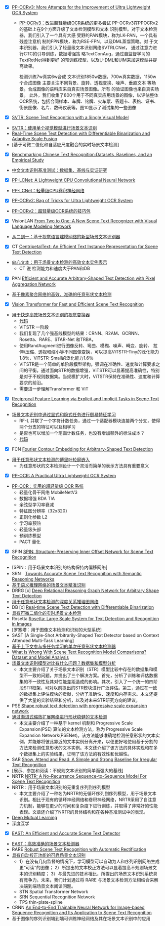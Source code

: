 *[x] [PP-OCRv3: More Attempts for the Improvement of Ultra Lightweight OCR System](https://arxiv.org/abs/2206.03001v2)
  * [PP-OCRv3：改进超轻量级OCR系统的更多尝试](doc/papers/2206.03001.zh.pdf)
    PP-OCRv3在PPOCRv2 的基础上在9个方面升级了文本检测模型和文本 识别模型。对于文本检测器，我们引入了一个具有大感 受野的PAN模块，称为LK-PAN，一个具有残差注意机 制的FPN模块，称为RSE-FPN，以及DML蒸馏策略。对 于文本识别器，我们引入了轻量级文本识别网络SVTRLCNet， 通过注意力进行CTC的引导训练，数据增强策 略TextConAug，通过自监督学习的TextRotNet得到更好 的预训练模型，以及U-DML和UIM来加速模型并提高效果。

    检测训练7w真实6w合成
    文本识别1850w数据，700w真实数据，1150w个合成图像
    主要关注不同背景、旋转、透视变换、噪声、垂直文本 等场景。合成图像的语料库来自真实场景图像。所有 的验证图像也来自真实场景。
    此外，我们收集了800个用于不同真实应用场景的图像，以评估整体OCR系统，包括合同样本、车牌、铭牌、火车票、答题卡、表格、证书、街景图像、名片、数码仪表等。图10显示了测试集的一些图像
*[x] [SVTR: Scene Text Recognition with a Single Visual Model](https://arxiv.org/abs/2205.00159)
* [SVTR：使用单个视觉模型进行场景文本识别](doc/papers/2205.00159.zh.pdf)
* [Real-Time Scene Text Detection with Differentiable Binarization and Adaptive Scale Fusion](https://arxiv.org/abs/2202.10304)
* [基于可微二值化和自适应尺度融合的实时场景文本检测]
* [x] [Benchmarking Chinese Text Recognition:Datasets, Baselines, and an Empirical Study](https://arxiv.org/abs/2112.15093)
* [中文文本识别基准测试：数据集、基线与实证研究](doc/papers/2112.15093.zh.pdf)
* [x] [PP-LCNet: A Lightweight CPU Convolutional Neural Network](https://arxiv.org/abs/2109.15099)
* [PP-LCNet：轻量级CPU卷积神经网络](doc/papers/2109.15099.zh.pdf)
* [x] [PP-OCRv2: Bag of Tricks for Ultra Lightweight OCR System](https://arxiv.org/abs/2109.03144)
* [PP-OCRv2：超轻量级OCR系统的技巧包](doc/papers/2109.03144.zh.pdf)
* [x] VisionLAN [From Two to One: A New Scene Text Recognizer with Visual Language Modeling Network](https://arxiv.org/abs/2108.09661)
* [从二到一：基于视觉语言建模网络的新型场景文本识别器](doc/papers/2108.09661.zh.pdf)
* [x] CT [CentripetalText: An Efficient Text Instance Representation for Scene Text Detection](https://arxiv.org/abs/2107.05945)
* [向心文本：用于场景文本检测的高效文本实例表示](doc/papers/2107.05945.zh.pdf)
  * CT 说 检测能力和速度大于PAN和DB
* [x] PAN [Efficient and Accurate Arbitrary-Shaped Text Detection with Pixel Aggregation Network](https://arxiv.org/abs/1908.05900)
* [基于像素聚合网络的高效、准确的任意形状文本检测](https://readpaper.com/pdf-annotate/note?pdfId=628899607381024768&noteId=2006114988382478592)
* [x] [Vision Transformer for Fast and Efficient Scene Text Recognition](https://arxiv.org/abs/2105.08582)
* [用于快速高效场景文本识别的视觉变换器](doc/papers/2105.08582.zh.pdf)
    - [代码](https://github.com/roatienza/deeptext-recognition-benchmark)
    - ViTSTR 一阶段
    - 我们复现了几个强基线模型的结果：CRNN、R2AM、GCRNN、Rosetta、RARE、STAR-Net 和TRBA，
    - 使用RandAugment进行图像反转、弯曲、模糊、噪声、畸变、旋转、 拉伸/压缩、透视和缩小等不同图像变换，可以提高ViTSTR-Tiny的泛化能力1.8％，ViTSTR-Small的泛化能力1.6％
    - ViTSTR是一个简单的单阶段模型架构，强调在准确性、速度和计算要求之间的平衡。通过面向STR的数据增强，ViTSTR可以显著提高准确性，特别是对于不规则数据集。当规模扩大时，ViTSTR保持在准确性、速度和计算要求的前沿。
    - 需要进一步理解Transformer 和 ViT
* [x] [Reciprocal Feature Learning via Explicit and Implicit Tasks in Scene Text Recognition](https://arxiv.org/abs/2105.06229)
* [场景文本识别中通过显式和隐式任务进行倒易特征学习](doc/papers/2105.06229.zh.pdf)
    - RF-L 并联了一个字符计数任务，通过一个适配器模块连接两个分支，使得两个分支的特征可以互相学习
    - 是否也可以增加一个笔画计数任务，也没有增加额外的标注成本？
    - [代码](models/rec/rec_rfl_rrfl.pyi)
* [x] FCN [Fourier Contour Embedding for Arbitrary-Shaped Text Detection](https://arxiv.org/abs/2104.10442)
* [用于任意形状文本检测的傅里叶轮廓嵌入](doc/papers/2104.10442.zh.pdf)
  - 为任意形状的文本检测设计一个灵活而简单的表示方法具有重要意义

* [x] [PP-OCR: A Practical Ultra Lightweight OCR System](https://arxiv.org/abs/2009.09941)
* [PP-OCR：实用的超轻量级 OCR 系统](doc/papers/2009.09941.zh.pdf)
  - 轻量化骨干网络 MobileNetV3
  - 数据增强 BDA TIA
  - 余弦型学习率衰减
  - 特征图分辨率（32x320）
  - 正则化参数 L2
  - 学习率预热
  - 轻量级头部
  - 预训练模型
  - PACT 量化
* [x] SPIN [SPIN: Structure-Preserving Inner Offset Network for Scene Text Recognition](https://arxiv.org/abs/2005.13117)
* [SPIN：用于场景文本识别的结构保持内偏移网络]
* SRN　[Towards Accurate Scene Text Recognition with Semantic Reasoning Networks](https://arxiv.org/abs/2003.12294)
* [基于语义推理网络的场景文本精准识别](https://readpaper.com/pdf-annotate/note?pdfId=628901332967456768&noteId=2008803368415339520)
* DRRG [x] [Deep Relational Reasoning Graph Network for Arbitrary Shape Text Detection](https://arxiv.org/abs/2003.07493)
* [用于任意形状文本检测的深度关系推理图网络](doc/papers/2003.07493.zh.pdf)
* DB [x] [Real-time Scene Text Detection with Differentiable Binarization](https://arxiv.org/abs/1911.08947)
* [具有可微二值化的实时场景文本检测](doc/papers/1911.08947.zh.pdf)
* Rosetta [Rosetta: Large Scale System for Text Detection and Recognition in Images](https://arxiv.org/abs/1910.05085)
* [罗塞塔：用于图像文本检测和识别的大型系统]
* SAST [A Single-Shot Arbitrarily-Shaped Text Detector based on Context Attended Multi-Task Learning]
* [基于上下文参与多任务学习的单次任意形状文本检测器](https://arxiv.org/abs/1908.05498)
* [What Is Wrong With Scene Text Recognition Model Comparisons? Dataset and Model Analysis](https://arxiv.org/abs/1904.01906)
* [场景文本识别模型对比有什么问题？数据集和模型分析](https://readpaper.com/pdf-annotate/note?pdfId=628901614598758400&noteId=2007696210588148736)
  - 本文主要介绍了关于场景文本识别（STR）模型比较中存在的数据集和模型不一致的问题，并提出了三个解决方案。首先，分析了训练和评估数据集的不一致性及其对性能差距造成的影响。其次，引入了一个统一的四阶段STR框架，可对以前提出的STR模块进行广泛评估。第三，通过在一致的数据集上评估模块的贡献，分析了准确性、速度和内存需求。本文还提供了大量的实验结果和分析，以及对未来STR研究方向的建议。
* PSE [Shape robust text detection with progressive scale expansion network](https://arxiv.org/abs/1903.12473)
* [通过渐进式缩放扩展网络进行形状稳健的文本检测](https://readpaper.com/pdf-annotate/note?pdfId=628899612883521536&noteId=2008413245649385984)
  - 本文主要介绍了一种基于 kernel 机制和 Progressive Scale Expansion(PSE) 算法的文本检测方法，称为 Progressive Scale Expansion Network(PSENet)。该方法能够准确地检测任意形状的文本实例，并能够将彼此靠近的文本实例分离开来，以便更好地使用基于分割的方法来检测任意形状的文本实例。本文还介绍了该方法的具体实现和在多个数据集上的实验结果，证明了该方法的有效性和优越性。
* SAR [Show, Attend and Read: A Simple and Strong Baseline for Irregular Text Recognition](https://arxiv.org/abs/1811.00751)
* [展示、参加和阅读：不规则文本识别的简单而强大的基线]
* NRTR [NRTR: A No-Recurrence Sequence-to-Sequence Model For Scene Text Recognition](https://arxiv.org/abs/1806.00926)
* NRTR：用于场景文本识别的无重复序列到序列模型
  - 本文主要介绍了一种名为NRTR的无循环序列到序列模型，用于场景文本识别。相比于现有的循环神经网络和卷积神经网络，NRTR采用了自注意力机制，能够在更少的时间和复杂度下进行训练，并取得了非常好的性能表现。文章还介绍了NRTR的具体结构和在各种基准测试中的表现。
* [Deep Mutual Learning](https://arxiv.org/abs/1706.00384)
* 深度互学
* [x] [EAST: An Efficient and Accurate Scene Text Detector](https://arxiv.org/abs/1704.03155)
* [EAST：高效准确的场景文本检测器](doc/papers/1704.03155.zh.pdf)
* RARE [Robust Scene Text Recognition with Automatic Rectification](https://arxiv.org/abs/1603.03915v2)
* [具有自动校正功能的可靠场景文本识别](https://readpaper.com/pdf-annotate/note?pdfId=628901599922888704&noteId=2008656584789306368)
  - 1）在没有几何监督的情况下，学习模型可以自动为人和序列识别网络生成更“可读”的图像； 2）所提出的文本校正方法可以显着提高不规则场景文本的识别精度； 3）与最先进的技术相比，所提出的场景文本识别系统具有竞争力。未来，我们计划通过将 RARE 与场景文本检测方法相结合来解决端到端场景文本阅读问题。
  - STN Spatial Transformer Network
  - SRN Sequential Recognition Network
  - TPS thin-plate-spline
* CRNN [An End-to-End Trainable Neural Network for Image-based Sequence Recognition and Its Application to Scene Text Recognition](https://arxiv.org/abs/1507.05717)
* 基于图像的序列识别端到端可训练神经网络及其在场景文本识别中的应用
